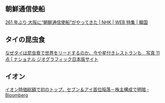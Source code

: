 ## 朝鮮通信使船

[261 年ぶり 大阪に“朝鮮通信使船”がやってきた | NHK | WEB 特集 | 韓国](https://www3.nhk.or.jp/news/html/20250820/k10014858421000.html)

## タイの昆虫食

[なぜタイは昆虫食で世界をリードするのか、今や星付きレストランも　写真 11 点 | ナショナル ジオグラフィック日本版サイト](https://natgeo.nikkeibp.co.jp/atcl/photo/stories/25/040400005/)

## イオン

[イオン時価総額で初のトップ、セブン＆アイ首位陥落－株主構成で明暗 - Bloomberg](https://www.bloomberg.co.jp/news/articles/2025-08-21/T1A5ZZGOYMTD00)
